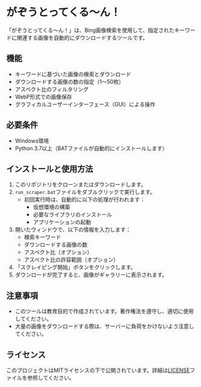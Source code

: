 # がぞうとってくる～ん！

「がぞうとってくる～ん！」は、Bing画像検索を使用して、指定されたキーワードに関連する画像を自動的にダウンロードするツールです。

## 機能

- キーワードに基づいた画像の検索とダウンロード
- ダウンロードする画像の数の指定（1〜50枚）
- アスペクト比のフィルタリング
- WebP形式での画像保存
- グラフィカルユーザーインターフェース（GUI）による操作

## 必要条件

- Windows環境
- Python 3.7以上（BATファイルが自動的にインストールします）

## インストールと使用方法

1. このリポジトリをクローンまたはダウンロードします。
2. `run_scraper.bat`ファイルをダブルクリックで実行します。
   - 初回実行時は、自動的に以下の処理が行われます：
     - 仮想環境の構築
     - 必要なライブラリのインストール
     - アプリケーションの起動
3. 開いたウィンドウで、以下の情報を入力します：
   - 検索キーワード
   - ダウンロードする画像の数
   - アスペクト比（オプション）
   - アスペクト比の許容範囲（オプション）
4. 「スクレイピング開始」ボタンをクリックします。
5. ダウンロードが完了すると、画像がギャラリーに表示されます。

## 注意事項

- このツールは教育目的で作成されています。著作権法を遵守し、適切に使用してください。
- 大量の画像をダウンロードする際は、サーバーに負荷をかけないよう注意してください。

## ライセンス

このプロジェクトはMITライセンスの下で公開されています。詳細は[LICENSE](LICENSE)ファイルを参照してください。

